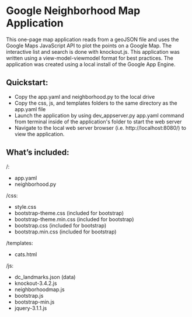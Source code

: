 # Google Neighborhood Map Application

This one-page map application reads from a geoJSON file and uses the Google Maps JavaScript API to plot the points on a Google Map. The interactive list and search is done with knockout.js. This application was written using a view-model-viewmodel format for best practices. The application was created using a local install of the Google App Engine.

## Quickstart:

+ Copy the app.yaml and neighborhood.py to the local drive
+ Copy the css, js, and templates folders to the same directory as the app.yaml file
+ Launch the application by using dev_appserver.py app.yaml command from terminal inside of the application's folder to start the web server
+ Navigate to the local web server browser (i.e. http://localhost:8080/) to view the application.

## What’s included:

/:<br>
   - app.yaml <br>
   - neighborhood.py <br>

/css: <br>
   - style.css <br>
   - bootstrap-theme.css (included for bootstrap)<br> 
   - bootstrap-theme.min.css (included for bootstrap)<br>
   - bootstrap.css (included for bootstrap)<br>
   - bootstrap.min.css (included for bootstrap)<br>
   
/templates: <br>
   - cats.html <br>
   
/js: <br>
   - dc_landmarks.json (data) <br>
   - knockout-3.4.2.js <br>
   - neighborhoodmap.js <br>
   - bootstrap.js <br>
   - bootstrap-min.js <br>
   - jquery-3.1.1.js <br>
   
